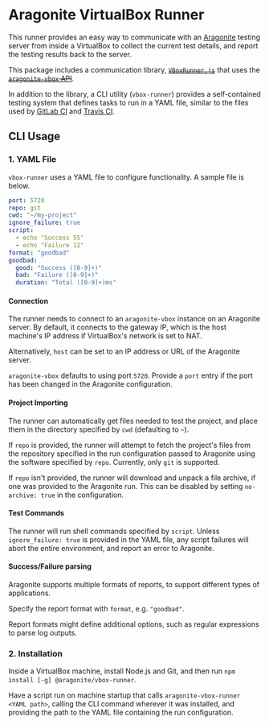 # Aragonite VirtualBox Runner

This runner provides an easy way to communicate with an [Aragonite][] testing server from inside a VirtualBox to collect
the current test details, and report the testing results back to the server.

This package includes a communication library, ~~[`VBoxRunner.js`][]~~ that uses the ~~[`aragonite-vbox` API][]~~.

In addition to the library, a CLI utility (`vbox-runner`) provides a self-contained testing system that defines tasks to
run in a YAML file, similar to the files used by [GitLab CI][] and [Travis CI][].

## CLI Usage

### 1. YAML File

`vbox-runner` uses a YAML file to configure functionality.  A sample file is below.

```yml
port: 5720
repo: git
cwd: "~/my-project"
ignore_failure: true
script:
  - echo "Success 55"
  - echo "Failure 12"
format: "goodbad"
goodbad:
  good: "Success ([0-9]+)"
  bad: "Failure ([0-9]+)"
  duration: "Total ([0-9]+)ms"  
```

#### Connection

The runner needs to connect to an `aragonite-vbox` instance on an Aragonite server.  By default, it connects to the
gateway IP, which is the host machine's IP address if VirtualBox's network is set to NAT.

Alternatively, `host` can be set to an IP address or URL of the Aragonite server.

`aragonite-vbox` defaults to using port `5720`.  Provide a `port` entry if the port has been changed in the Aragonite
configuration.

#### Project Importing

The runner can automatically get files needed to test the project, and place them in the directory specified by `cwd`
(defaulting to `~`).

If `repo` is provided, the runner will attempt to fetch the project's files from the repository specified in the run
configuration passed to Aragonite using the software specified by `repo`.  Currently, only `git` is supported.

If `repo` isn't provided, the runner will download and unpack a file archive, if one was provided to the Aragonite run.
This can be disabled by setting `no-archive: true` in the configuration.

#### Test Commands

The runner will run shell commands specified by `script`.  Unless `ignore_failure: true` is provided in the YAML file,
any script failures will abort the entire environment, and report an error to Aragonite.

#### Success/Failure parsing

Aragonite supports multiple formats of reports, to support different types of applications.

Specify the report format with `format`, e.g. `"goodbad"`.

Report formats might define additional options, such as regular expressions to parse log outputs.

### 2. Installation

Inside a VirtualBox machine, install Node.js and Git, and then run `npm install [-g] @aragonite/vbox-runner`.

Have a script run on machine startup that calls `aragonite-vbox-runner <YAML path>`, calling the CLI command wherever it
was installed, and providing the path to the YAML file containing the run configuration.

[Aragonite]: https://github.com/rweda/aragonite
[`VBoxRunner.js`]: https://rweda.github.io/aragonite-vbox-runner
[`aragonite-vbox` API]: https://rweda.github.io/aragonite
[GitLab CI]: https://about.gitlab.com/gitlab-ci/
[Travis CI]: https://travis-ci.org/
